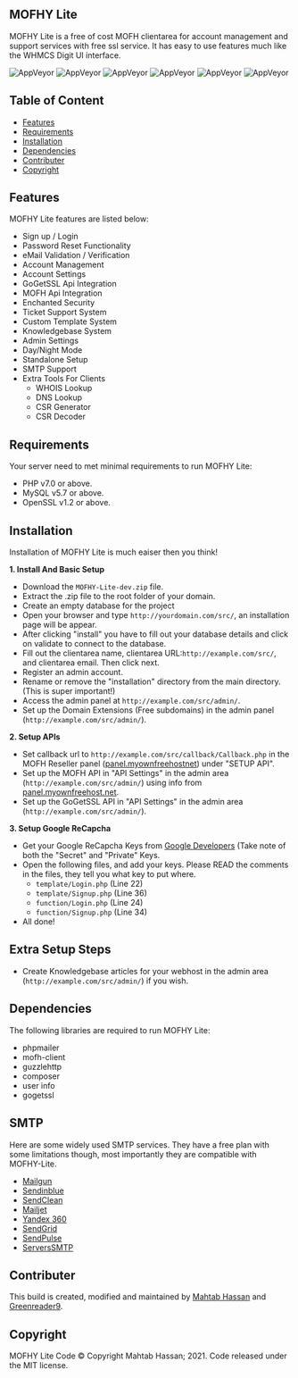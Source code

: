 ## MOFHY Lite
MOFHY Lite is a free of cost MOFH clientarea for account management and support services with free ssl service. It has easy to use features much like the WHMCS Digit UI interface. 

![AppVeyor](https://img.shields.io/badge/Licence-MIT-lightgrey)
![AppVeyor](https://img.shields.io/badge/Version-v1.0.5-lightgrey)
![AppVeyor](https://img.shields.io/badge/Build-passed-lightgreen)
![AppVeyor](https://img.shields.io/badge/Dependencies-php-lightgrey)
![AppVeyor](https://img.shields.io/badge/Dependencies-mysql-lightgrey)
![AppVeyor](https://img.shields.io/badge/Interface-Digit-lightgrey)

## Table of Content 
- [Features](#features)
- [Requirements](#requirements) 
- [Installation](#installation)
- [Dependencies](#dependencies)
- [Contributer](#contributer)
- [Copyright](#copyright)

## Features
MOFHY Lite features are listed below:
- Sign up / Login 
- Password Reset Functionality
- eMail Validation / Verification 
- Account Management 
- Account Settings 
- GoGetSSL Api Integration 
- MOFH Api Integration
- Enchanted Security 
- Ticket Support System 
- Custom Template System 
- Knowledgebase System
- Admin Settings
- Day/Night Mode
- Standalone Setup 
- SMTP Support 
- Extra Tools For Clients
  - WHOIS Lookup
  - DNS Lookup
  - CSR Generator
  - CSR Decoder

## Requirements
Your server need to met minimal requirements to run MOFHY Lite:
- PHP v7.0 or above.
- MySQL v5.7 or above.
- OpenSSL v1.2 or above. 

## Installation 
Installation of MOFHY Lite is much eaiser then you think!

**1. Install And Basic Setup**
- Download the ```MOFHY-Lite-dev.zip``` file. 
- Extract the .zip file to the root folder of your domain. 
- Create an empty database for the project
- Open your browser and type ```http://yourdomain.com/src/```, an installation page will be appear. 
- After clicking "install" you have to fill out your database details and click on validate to connect to the database. 
- Fill out the clientarea name, clientarea URL:```http://example.com/src/```, and clientarea email. Then click next. 
- Register an admin account. 
- Rename or remove the "installation" directory from the main directory. (This is super important!)
- Access the admin panel at ```http://example.com/src/admin/```. 
- Set up the Domain Extensions (Free subdomains) in the admin panel (```http://example.com/src/admin/```).

**2. Setup APIs**
- Set callback url to ```http://example.com/src/callback/Callback.php``` in the MOFH Reseller panel ([panel.myownfreehostnet](panel.myownfreehostnet)) under "SETUP API".
- Set up the MOFH API in "API Settings" in the admin area (```http://example.com/src/admin/```) using info from [panel.myownfreehost.net](panel.myownfreehost.net).
- Set up the GoGetSSL API in "API Settings" in the admin area (```http://example.com/src/admin/```).

**3. Setup Google ReCapcha**
- Get your Google ReCapcha Keys from [Google Developers](https://developers.google.com/_d/signin?continue=https%3A%2F%2Fdevelopers.google.com%2Frecaptcha%2F&prompt=select_account) (Take note of both the "Secret" and "Private" Keys.
- Open the following files, and add your keys. Please READ the comments in the files, they tell you what key to put where.
  - ```template/Login.php``` (Line 22)
  - ```template/Signup.php``` (Line 36)
  - ```function/Login.php``` (Line 24)
  - ```function/Signup.php``` (Line 34)
- All done! 

## Extra Setup Steps
- Create Knowledgebase articles for your webhost in the admin area (```http://example.com/src/admin/```) if you wish.

## Dependencies
The following libraries are required to run MOFHY Lite:
- phpmailer
- mofh-client
- guzzlehttp
- composer
- user info
- gogetssl

## SMTP
Here are some widely used SMTP services. They have a free plan with some limitations though, most importantly they are compatible with MOFHY-Lite.
- [Mailgun](https://www.mailgun.com/)
- [Sendinblue](https://sendinblue.com/)
- [SendClean](https://sendclean.com/)
- [Mailjet](https://mailjet.com/)
- [Yandex 360](https://360.yandex.com)
- [SendGrid](https://sendgrid.com/free/)
- [SendPulse](https://sendpulse.com/features/smtp)
- [ServersSMTP](https://serversmtp.com/get-free-emails/)

## Contributer
This build is created, modified and maintained by [Mahtab Hassan](https://github.com/mahtab2003) and [Greenreader9](https://github.com/greenreader9).

## Copyright
MOFHY Lite Code ©️ Copyright Mahtab Hassan; 2021. Code released under the MIT license.
